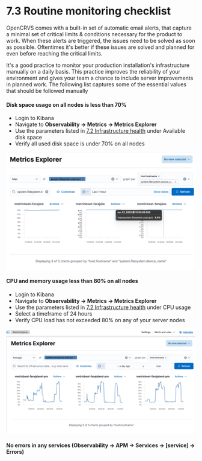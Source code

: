 # 7.3 Routine monitoring checklist

OpenCRVS comes with a built-in set of automatic email alerts, that capture a minimal set of critical limits & conditions necessary for the product to work. When these alerts are triggered, the issues need to be solved as soon as possible. Oftentimes it's better if these issues are solved and planned for even before reaching the critical limits.&#x20;

It's a good practice to monitor your production installation's infrastructure manually on a daily basis. This practice improves the reliability of your environment and gives your team a chance to include server improvements in planned work. The following list captures some of the essential values that should be followed manually

#### Disk space usage on all nodes is less than 70%

* Login to Kibana
* Navigate to **Observability -> Metrics -> Metrics Explorer**
* Use the parameters listed in [7.2 Infrastructure health](7.2-infrastructure-health.md) under Available disk space
* Verify all used disk space is under 70% on all nodes

![](<../../.gitbook/assets/image (20).png>)

#### CPU and memory usage less than 80% on all nodes

* Login to Kibana
* Navigate to **Observability -> Metrics -> Metrics Explorer**
* Use the parameters listed in [7.2 Infrastructure health](7.2-infrastructure-health.md) under CPU usage
* Select a timeframe of 24 hours
* Verify CPU load has not exceeded 80% on any of your server nodes

![](<../../.gitbook/assets/image (4).png>)

#### No errors in any services (**Observability -> APM -> Services -> \[service] -> Errors**)
